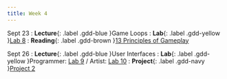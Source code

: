 ```yaml
---
title: Week 4
---
```


Sept 23
: **Lecture**{: .label .gdd-blue }Game Loops
: **Lab**{: .label .gdd-yellow }[Lab 8]
: **Reading**{: .label .gdd-brown }[13 Principles of Gameplay]

Sept 26
: **Lecture**{: .label .gdd-blue }User Interfaces
: **Lab**{: .label .gdd-yellow }Programmer: [Lab 9] / Artist: [Lab 10]
: **Project**{: .label .gdd-navy }[Project 2]

<!-- [Game Loops]: https://docs.google.com/presentation/d/1qcTa4jcy2h4TDrAmTcn3kdV2d9X7bCNTXoa4HdQ8ziM/edit?usp=drive_link
[User Interfaces]: https://docs.google.com/presentation/d/1mf9k3ZQxBLTRq01irq64hlTZB0PXb0cuQIRxhm1_4KU/edit?usp=drive_link -->

[Lab 8]: ./../pages/labs/lab8/lab8
[Lab 9]: ./../pages/labs/lab9/lab9
[Lab 10]: ./../pages/labs/lab10/lab10

[Project 2]: ./../pages/projects/project2/project2

[13 Principles of Gameplay]: https://www.gamasutra.com/view/feature/132341/the_13_basic_principles_of_.php?page=2 

[User Interfaces]: https://docs.google.com/presentation/d/1nzLXBeCPWFVryBPw1MBpqQ376M-SjtJJgN7OE7OAMX8/edit?usp=sharing

[Game Loops]: https://docs.google.com/presentation/d/1dlbcmQ_yy0W_kbvMs8JkeLnEiBWiVEief9LDr0Ek5-E/edit?usp=sharing